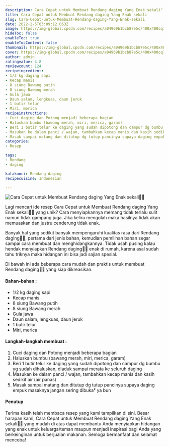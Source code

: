 ```yaml
---
description: Cara Cepat untuk Membuat Rendang daging Yang Enak sekali"
title: Cara Cepat untuk Membuat Rendang daging Yang Enak sekali
slug: Cara-Cepat-untuk-Membuat-Rendang-daging-Yang-Enak-sekali
date: 2022-2-5T03:09:12.063Z
image: https://img-global.cpcdn.com/recipes/a04969b1bcb87e5c/400x400cq70/photo.jpg
hideToc: false
enableToc: true
enableTocContent: false
thumbnail: https://img-global.cpcdn.com/recipes/a04969b1bcb87e5c/400x400cq70/photo.jpg
cover: https://img-global.cpcdn.com/recipes/a04969b1bcb87e5c/400x400cq70/photo.jpg
author: admin
ratingvalue: 4.8
reviewcount: 124
recipeingredient:
- 1/2 kg daging sapi
- Kecap manis
- 8 siung Bawang putih
- 8 siung Bawang merah
- Gula jawa
- Daun salam, lengkuas, daun jeruk
- 1 butir telur
- Miri, merica
recipeinstructions:
- Cuci daging dan Potong menjadi beberapa bagian
- Haluskan bumbu (bawang merah, miri, merica, garam)
- Beri 1 butir telur ke daging yang sudah dipotong dan campur dg bumbu yg sudah dihaluskan, diaduk sampai merata ke seluruh daging
- Masukan ke dalam panci / wajan, tambahkan kecap manis dan kasih sedikit air (air panas)
- Masak sampai matang dan ditutup dg tutup pancinya supaya daging empuk masaknya jangan sering dibuka² ya bun
categories:
- Resep

tags:
- Rendang
- daging

katakunci: Rendang daging
recipecuisine: Indonesian

---
```


![Cara Cepat untuk Membuat Rendang daging Yang Enak sekali👩‍🍳](https://img-global.cpcdn.com/recipes/a04969b1bcb87e5c/400x400cq70/photo.jpg)

Lagi mencari ide resep Cara Cepat untuk Membuat Rendang daging Yang Enak sekali👩‍🍳 yang unik? Cara menyiapkannya memang tidak terlalu sulit namun tidak gampang juga. Jika keliru mengolah maka hasilnya tidak akan memuaskan dan justru cenderung tidak enak.

Banyak hal yang sedikit banyak mempengaruhi kualitas rasa dari Rendang daging👩‍🍳, pertama dari jenis bahan, kemudian pemilihan bahan segar sampai cara membuat dan menghidangkannya. Tidak usah pusing kalau hendak menyiapkan Rendang daging👩‍🍳 enak di rumah, karena asal sudah tahu triknya maka hidangan ini bisa jadi sajian spesial.

Di bawah ini ada beberapa cara mudah dan praktis untuk membuat Rendang daging👩‍🍳 yang siap dikreasikan.

<!--inarticleads1-->

#### Bahan-bahan :

- 1/2 kg daging sapi
- Kecap manis
- 8 siung Bawang putih
- 8 siung Bawang merah
- Gula jawa
- Daun salam, lengkuas, daun jeruk
- 1 butir telur
- Miri, merica

<!--inarticleads2-->

#### Langkah-langkah membuat :

1. Cuci daging dan Potong menjadi beberapa bagian
1. Haluskan bumbu (bawang merah, miri, merica, garam)
1. Beri 1 butir telur ke daging yang sudah dipotong dan campur dg bumbu yg sudah dihaluskan, diaduk sampai merata ke seluruh daging
1. Masukan ke dalam panci / wajan, tambahkan kecap manis dan kasih sedikit air (air panas)
1. Masak sampai matang dan ditutup dg tutup pancinya supaya daging empuk masaknya jangan sering dibuka² ya bun

#### Penutup

Terima kasih telah membaca resep yang kami tampilkan di sini. Besar harapan kami, Cara Cepat untuk Membuat Rendang daging Yang Enak sekali👩‍🍳 yang mudah di atas dapat membantu Anda menyiapkan hidangan yang enak untuk keluarga/teman maupun menjadi inspirasi bagi Anda yang berkeinginan untuk berjualan makanan. Semoga bermanfaat dan selamat mencoba!